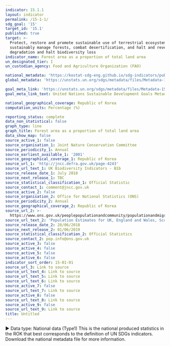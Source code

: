 ```yaml
---
indicator: 15.1.1
layout: indicator
permalink: /15-1-1/
sdg_goal: '15'
target_id: '15.1'
published: true
target: >-
  Protect, restore and promote sustainable use of terrestrial ecosystems,
  sustainably manage forests, combat desertification, and halt and reverse land
  degradation and halt biodiversity loss
indicator_name: Forest area as a proportion of total land area
un_designated_tier: I
un_custodian_agency: Food and Agriculture Organization (FAO)

national_metadata: 'https://kostat-sdg-eng.github.io/sdg-indicators/public/Metadata-15-01-01_ENG.pdf'
global_metadata: 'https://unstats.un.org/sdgs/metadata/files/Metadata-15-01-01.pdf'

goal_meta_link: 'https://unstats.un.org/sdgs/metadata/files/Metadata-15-01-01.pdf'
goal_meta_link_text: United Nations Sustainable Development Goals Metadata (PDF 379 KB)

national_geographical_coverage: Republic of Korea
computation_units: Percentage (%)

reporting_status: complete
data_non_statistical: false
graph_type: line
graph_title: Forest area as a proportion of total land area
data_show_map: false
source_active_1: false
source_organisation_1: Joint Nature Conservation Committee
source_periodicity_1: Annual
source_earliest_available_1: '2001'
source_geographical_coverage_1: Republic of Korea
source_url_1: 'http://jncc.defra.gov.uk/page-4243'
source_url_text_1: UK Biodiversity Indicators - B1b
source_release_date_1: July 2018
source_next_release_1: TBC
source_statistical_classification_1: Official Statistic
source_contact_1: comment@jncc.gov.uk
source_active_2: false
source_organisation_2: Office for National Statistics (ONS)
source_periodicity_2: Annual
source_geographical_coverage_2: Republic of Korea
source_url_2: >-
  https://www.ons.gov.uk/peoplepopulationandcommunity/populationandmigration/populationestimates/datasets/populationestimatesforukenglandandwalesscotlandandnorthernireland
source_url_text_2: 'Population Estimates for UK, England and Wales, Scotland and Northern Ireland'
source_release_date_2: 28/06/2018
source_next_release_2: 01/06/2019
source_statistical_classification_2: Official Statistics
source_contact_2: pop.info@ons.gov.uk
source_active_3: false
source_active_4: false
source_active_5: false
source_active_6: false
indicator_sort_order: 15-01-01
source_url_3: Link to source
source_url_text_4: Link to source
source_url_text_5: Link to source
source_url_text_6: Link to source
source_active_7: false
source_url_text_7: Link to source
source_active_8: false
source_url_text_8: Link to source
source_active_9: false
source_url_text_9: Link to source
title: Untitled
---
```

▶ Data type: National data (Type1) This is the national produced statistics in the ROK that best corresponds to the definition of UN SDGs indicators. Download the national metadata file for more information.

